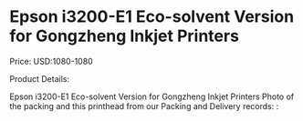 # Epson i3200-E1 Eco-solvent Version for Gongzheng Inkjet Printers

Price: USD:1080-1080

Product Details:

Epson i3200-E1 Eco-solvent Version for Gongzheng Inkjet Printers
Photo of the packing and this printhead from our Packing and Delivery records:
: